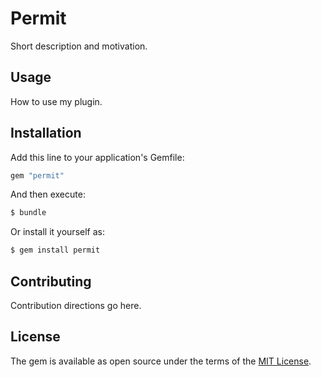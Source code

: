 # Permit
Short description and motivation.

## Usage
How to use my plugin.

## Installation
Add this line to your application's Gemfile:

```ruby
gem "permit"
```

And then execute:
```bash
$ bundle
```

Or install it yourself as:
```bash
$ gem install permit
```

## Contributing
Contribution directions go here.

## License
The gem is available as open source under the terms of the [MIT License](https://opensource.org/licenses/MIT).

